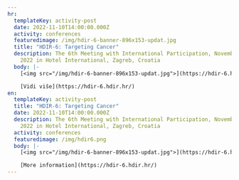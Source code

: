 ```yaml
---
hr:
  templateKey: activity-post
  date: 2022-11-10T14:00:00.000Z
  activity: conferences
  featuredimage: /img/hdir-6-banner-896x153-updat.jpg
  title: "HDIR-6: Targeting Cancer"
  description: The 6th Meeting with International Participation, November 10-12,
    2022 in Hotel International, Zagreb, Croatia
  body: |-
    [<img src="/img/hdir-6-banner-896x153-updat.jpg">](https://hdir-6.hdir.hr/)

    [Vidi više](https://hdir-6.hdir.hr/)
en:
  templateKey: activity-post
  title: "HDIR-6: Targeting Cancer"
  date: 2022-11-10T14:00:00.000Z
  description: The 6th Meeting with International Participation, November 10-12,
    2022 in Hotel International, Zagreb, Croatia
  activity: conferences
  featuredimage: /img/hdir6.png
  body: |-
    [<img src="/img/hdir-6-banner-896x153-updat.jpg">](https://hdir-6.hdir.hr/)

    [More information](https://hdir-6.hdir.hr/)
---
```

